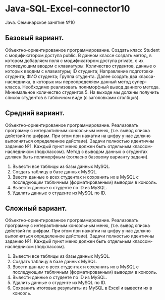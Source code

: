 # Java-SQL-Excel-connector10
Java. Семинарское занятие №10

## Базовый вариант.
Объектно-ориентированное программирование. Создать класс Student с модификатором доступа public. В данном классе
создать метод, в котором добавляем поля с модификатором доступа private, с их последующим вводом с клавиатуры: Количество
студентов, данные о которых вводим с клавиатуры; ID студента; Направление подготовки студента; ФИО студента; Группа студента.
Далее создать два класса-наследника, в которых мы переопределяем данный метод супер-класса. Необходимо реализовать
полиморфный вывод данного метода. Минимальное количество студентов 5. На выходе мы должны получить список студентов в
табличном виде (с заголовками столбцов).

## Средний вариант.
Объектно-ориентированное программирование. Реализовать программу с интерактивным консольным меню, (т.е. вывод
списка действий по цифрам. При этом при нажатии на цифру у нас должно выполняться определенное действие). Задачи полностью
идентичны заданию №1. Каждый пункт меню должен быть отдельным классом-наследником (подклассом). Метод с выводом данных
о студентах должен быть полиморфным (согласно базовому варианту задачи).
1. Вывести все таблицы из базы данных MySQL.
2. Создать таблицу в базе данных MySQL.
3. Ввести данные о всех студентах и сохранить их в MySQL с последующим табличным (форматированным) выводом в консоль.
4. Вывести данные о студенте по ID из MySQL.
5. Удалить данные о студенте из MySQL по ID.

## Сложный вариант. 
Объектно-ориентированное программирование. Реализовать программу с интерактивным консольным меню, (т.е.
вывод списка действий по цифрам. При этом при нажатии на цифру у нас должно выполняться определенное действие).
Задачи полностью идентичны заданию №1. Каждый пункт меню должен быть отдельным классом-наследником
(подклассом).
1. Вывести все таблицы из базы данных MySQL.
2. Создать таблицу в базе данных MySQL.
3. Ввести данные о всех студентах и сохранить их в MySQL с последующим табличным (форматированным) выводом в консоль.
4. Вывести данные о студенте по ID из MySQL.
5. Удалить данные о студенте из MySQL по ID.
6. Сохранить итоговые результаты из MySQL в Excel и вывести их в консоль.
